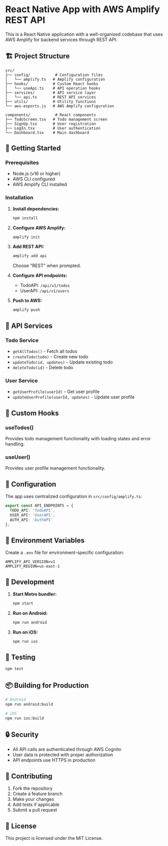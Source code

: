 # React Native App with AWS Amplify REST API

This is a React Native application with a well-organized codebase that uses AWS Amplify for backend services through REST API.

## 🏗️ Project Structure

```
src/
├── config/           # Configuration files
│   └── amplify.ts   # Amplify configuration
├── hooks/           # Custom React hooks
│   └── useApi.ts    # API operation hooks
├── services/        # API service layer
│   └── api.ts       # REST API services
├── utils/           # Utility functions
└── aws-exports.js   # AWS Amplify configuration

components/           # React components
├── TodoScreen.tsx   # Todo management screen
├── SignUp.tsx       # User registration
├── LogIn.tsx        # User authentication
└── Dashboard.tsx    # Main dashboard
```

## 🚀 Getting Started

### Prerequisites
- Node.js (v16 or higher)
- AWS CLI configured
- AWS Amplify CLI installed

### Installation

1. **Install dependencies:**
   ```bash
   npm install
   ```

2. **Configure AWS Amplify:**
   ```bash
   amplify init
   ```

3. **Add REST API:**
   ```bash
   amplify add api
   ```
   Choose "REST" when prompted.

4. **Configure API endpoints:**
   - TodoAPI: `/api/v1/todos`
   - UserAPI: `/api/v1/users`

5. **Push to AWS:**
   ```bash
   amplify push
   ```

## 📱 API Services

### Todo Service
- `getAllTodos()` - Fetch all todos
- `createTodo(todo)` - Create new todo
- `updateTodo(id, updates)` - Update existing todo
- `deleteTodo(id)` - Delete todo

### User Service
- `getUserProfile(userId)` - Get user profile
- `updateUserProfile(userId, updates)` - Update user profile

## 🎣 Custom Hooks

### useTodos()
Provides todo management functionality with loading states and error handling.

### useUser()
Provides user profile management functionality.

## 🔧 Configuration

The app uses centralized configuration in `src/config/amplify.ts`:

```typescript
export const API_ENDPOINTS = {
  TODO_API: 'TodoAPI',
  USER_API: 'UserAPI',
  AUTH_API: 'AuthAPI'
};
```

## 📝 Environment Variables

Create a `.env` file for environment-specific configuration:

```env
AMPLIFY_API_VERSION=v1
AMPLIFY_REGION=us-east-1
```

## 🚀 Development

1. **Start Metro bundler:**
   ```bash
   npm start
   ```

2. **Run on Android:**
   ```bash
   npm run android
   ```

3. **Run on iOS:**
   ```bash
   npm run ios
   ```

## 🧪 Testing

```bash
npm test
```

## 📦 Building for Production

```bash
# Android
npm run android:build

# iOS
npm run ios:build
```

## 🔒 Security

- All API calls are authenticated through AWS Cognito
- User data is protected with proper authorization
- API endpoints use HTTPS in production

## 🤝 Contributing

1. Fork the repository
2. Create a feature branch
3. Make your changes
4. Add tests if applicable
5. Submit a pull request

## 📄 License

This project is licensed under the MIT License.
